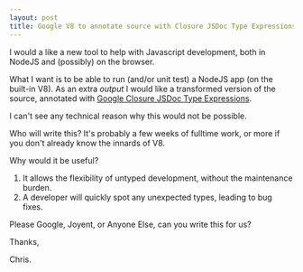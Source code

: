 ```yaml
---
layout: post
title: Google V8 to annotate source with Closure JSDoc Type Expressions
---
```


I would a like a new tool to help with Javascript development, both in NodeJS and (possibly) on the browser.

What I want is to be able to run (and/or unit test) a NodeJS app (on the built-in V8).  As an extra *output* I would like a transformed version of the source, annotated with <a href="http://code.google.com/closure/compiler/docs/js-for-compiler.html#types">Google Closure JSDoc Type Expressions</a>.

I can't see any technical reason why this would not be possible.

Who will write this?  It's probably a few weeks of fulltime work, or more if you don't already know the innards of V8.


Why would it be useful?

1. It allows the flexibility of untyped development, without the maintenance burden.
2. A developer will quickly spot any unexpected types, leading to bug fixes.


Please Google, Joyent, or Anyone Else, can you write this for us?

Thanks,

Chris.

